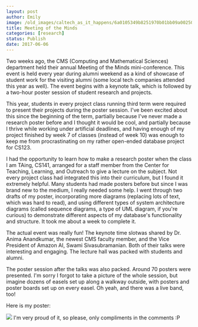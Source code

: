 ```yaml
---
layout: post
author: Emily
image: /old_images/caltech_as_it_happens/6a0105349b8251970b01bb09a00250970d.jpg
title: Meeting of the Minds
categories: [research]
status: Publish
date: 2017-06-06
---
```



Two weeks ago, the CMS (Computing and Mathematical Sciences) department held their annual Meeting of the Minds mini-conference. This event is held every year during alumni weekend as a kind of showcase of student work for the visiting alumni (some local tech companies attended this year as well). The event begins with a keynote talk, which is followed by a two-hour poster session of student research and projects.

This year, students in every project class running third term were required to present their projects during the poster session. I've been excited about this since the beginning of the term, partially because I've never made a research poster before and I thought it would be cool, and partially because I thrive while working under artificial deadlines, and having enough of my project finished by week 7 of classes (instead of week 10) was enough to keep me from procrastinating on my rather open-ended database project for CS123.

I had the opportunity to learn how to make a research poster when the class I am TAing, CS141, arranged for a staff member from the Center for Teaching, Learning, and Outreach to give a lecture on the subject. Not every project class had integrated this into their curriculum, but I found it extremely helpful. Many students had made posters before but since I was brand new to the medium, I really needed some help. I went through two drafts of my poster, incorporating more diagrams (replacing lots of text, which was hard to read), and using different types of system architecture diagrams (called sequence diagrams, a type of UML diagram, if you're curious) to demonstrate different aspects of my database's functionality and structure. It took me about a week to complete it.

The actual event was really fun! The keynote time slotwas shared by Dr. Anima Anandkumar, the newest CMS faculty member, and the Vice President of Amazon AI, Swami Sivasubramanian. Both of their talks were interesting and engaging. The lecture hall was packed with students and alumni.

The poster session after the talks was also packed. Around 70 posters were presented. I'm sorry I forgot to take a picture of the whole session, but imagine dozens of easels set up along a walkway outside, with posters and poster boards set up on every easel. Oh yeah, and there was a live band, too!

Here is my poster:


![](/old_images/caltech_as_it_happens/6a0105349b8251970b01b8d287226d970c.jpg)
I'm very proud of it, so please, only compliments in the comments :P

